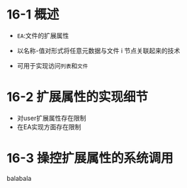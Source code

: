 # 16-1 概述
- `EA`:文件的扩展属性
- 以名称-值对形式将任意元数据与文件 i 节点关联起来的技术

- 可用于实现访问`列表`和`文件` 

# 16-2 扩展属性的实现细节
- 对user扩展属性存在限制
- 在EA实现方面存在限制

# 16-3 操控扩展属性的系统调用
balabala


